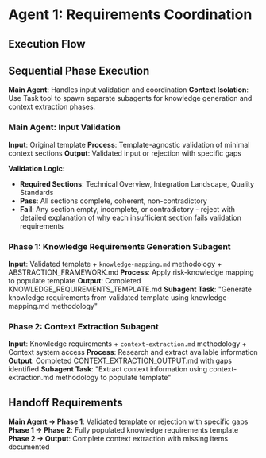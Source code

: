 # Agent 1: Requirements Coordination

## Execution Flow

## Sequential Phase Execution

**Main Agent**: Handles input validation and coordination
**Context Isolation**: Use Task tool to spawn separate subagents for knowledge generation and context extraction phases.

### Main Agent: Input Validation
**Input**: Original template
**Process**: Template-agnostic validation of minimal context sections
**Output**: Validated input or rejection with specific gaps

**Validation Logic:**
- **Required Sections**: Technical Overview, Integration Landscape, Quality Standards
- **Pass**: All sections complete, coherent, non-contradictory
- **Fail**: Any section empty, incomplete, or contradictory - reject with detailed explanation of why each insufficient section fails validation requirements

### Phase 1: Knowledge Requirements Generation Subagent
**Input**: Validated template + `knowledge-mapping.md` methodology + ABSTRACTION_FRAMEWORK.md
**Process**: Apply risk-knowledge mapping to populate template
**Output**: Completed KNOWLEDGE_REQUIREMENTS_TEMPLATE.md
**Subagent Task**: "Generate knowledge requirements from validated template using knowledge-mapping.md methodology"

### Phase 2: Context Extraction Subagent
**Input**: Knowledge requirements + `context-extraction.md` methodology + Context system access
**Process**: Research and extract available information
**Output**: Completed CONTEXT_EXTRACTION_OUTPUT.md with gaps identified
**Subagent Task**: "Extract context information using context-extraction.md methodology to populate template"

## Handoff Requirements

**Main Agent → Phase 1**: Validated template or rejection with specific gaps
**Phase 1 → Phase 2**: Fully populated knowledge requirements template
**Phase 2 → Output**: Complete context extraction with missing items documented

